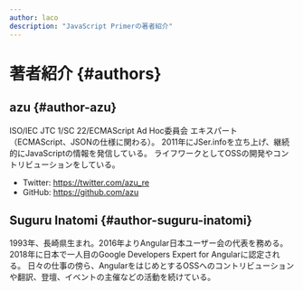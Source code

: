 ```yaml
---
author: laco
description: "JavaScript Primerの著者紹介"
---
```


# 著者紹介 {#authors}

## azu {#author-azu}

ISO/IEC JTC 1/SC 22/ECMAScript Ad Hoc委員会 エキスパート（ECMAScript、JSONの仕様に関わる）。
2011年にJSer.infoを立ち上げ、継続的にJavaScriptの情報を発信している。
ライフワークとしてOSSの開発やコントリビューションをしている。

- Twitter: https://twitter.com/azu_re
- GitHub: https://github.com/azu

## Suguru Inatomi {#author-suguru-inatomi}

1993年、長崎県生まれ。2016年よりAngular日本ユーザー会の代表を務める。
2018年に日本で一人目のGoogle Developers Expert for Angularに認定される。
日々の仕事の傍ら、AngularをはじめとするOSSへのコントリビューションや翻訳、登壇、イベントの主催などの活動を続けている。
